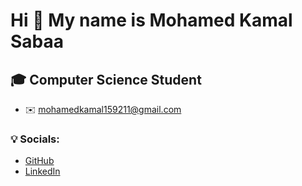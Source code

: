 # Hi 👋 My name is Mohamed Kamal Sabaa

## 🎓 Computer Science Student

- ✉️ mohamedkamal159211@gmail.com
### 💡 Socials:
- [GitHub](https://github.com/mohamedkamalsabaa)
- [LinkedIn](https://www.linkedin.com/in/mohamed-k-sabaa-97a4aa224/)

